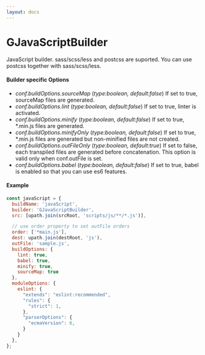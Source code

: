 ```yaml
---
layout: docs
---
```


# GJavaScriptBuilder
JavaScript builder. sass/scss/less and postcss are suported. You can use postcss together with sass/scss/less.

#### Builder specific Options
  - *conf.buildOptions.sourceMap* (<i>type:boolean, default:false</i>)
    If set to true, sourceMap files are generated.
  - *conf.buildOptions.lint* (<i>type:boolean, default:false</i>)
    If set to true, linter is activated.
  - *conf.buildOptions.minify* (<i>type:boolean, default:false</i>)
    If set to true, *.min.js files are generated.
  - *conf.buildOptions.minifyOnly* (<i>type:boolean, default:false</i>)
    If set to true, *.min.js files are generated but non-minified files are not created.
  - *conf.buildOptions.outFileOnly* (<i>type:boolean, default:*true*</i>)
    If set to false, each transpiled files are generated before concatenation.
    This option is valid only when conf.outFile is set.
  - *conf.buildOptions.babel* (<i>type:boolean, default:false</i>)
    If set to true, babel is enabled so that you can use es6 features.

#### Example
```javascript
const javaScript = {
  buildName: 'javaScript',
  builder: 'GJavaScriptBuilder',
  src: [upath.join(srcRoot, 'scripts/js/**/*.js')],

  // use order property to set outFile orders
  order: ['*main.js'],
  dest: upath.join(destRoot, 'js'),
  outFile: 'sample.js',
  buildOptions: {
    lint: true,
    babel: true,
    minify: true,
    sourceMap: true
  },
  moduleOptions: {
    eslint: {
      "extends": "eslint:recommended",
      "rules": {
        "strict": 1,
      },
      "parserOptions": {
        "ecmaVersion": 6,
      }
    }
  },
};
```
